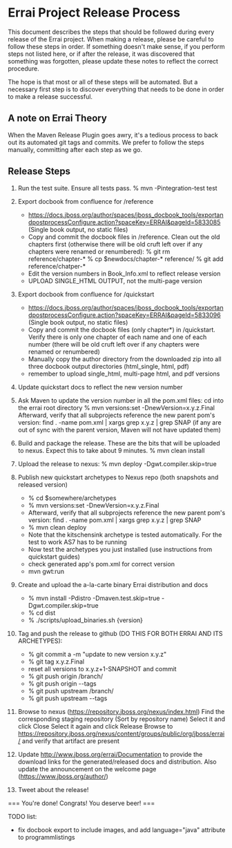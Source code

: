 Errai Project Release Process
=============================

This document describes the steps that should be followed during every release of
the Errai project. When making a release, please be careful to follow these
steps in order. If something doesn't make sense, if you perform steps not listed
here, or if after the release, it was discovered that something was forgotten,
please update these notes to reflect the correct procedure.

The hope is that most or all of these steps will be automated. But a necessary
first step is to discover everything that needs to be done in order to make a
release successful.

A note on Errai Theory
----------------------

When the Maven Release Plugin goes awry, it's a tedious process to back out its
automated git tags and commits. We prefer to follow the steps manually, committing
after each step as we go.

Release Steps
-------------

1. Run the test suite. Ensure all tests pass.
   % mvn -Pintegration-test test
   
1. Export docbook from confluence for /reference
   * https://docs.jboss.org/author/spaces/jboss_docbook_tools/exportandpostprocessConfigure.action?spaceKey=ERRAI&pageId=5833085
     (Single book output, no static files)
   * Copy and commit the docbook files in /reference. Clean out the old chapters first
     (otherwise there will be old cruft left over if any chapters were renamed or renumbered):
     % git rm reference/chapter-*
     % cp $newdocs/chapter-* reference/
     % git add reference/chatper-*
   * Edit the version numbers in Book_Info.xml to reflect release version
   * UPLOAD SINGLE_HTML OUTPUT, not the multi-page version

1. Export docbook from confluence for /quickstart
   * https://docs.jboss.org/author/spaces/jboss_docbook_tools/exportandpostprocessConfigure.action?spaceKey=ERRAI&pageId=5833096
     (Single book output, no static files)
   * Copy and commit the docbook files (only chapter*) in /quickstart. Verify there is only one chapter of
     each name and one of each number (there will be old cruft left over if any chapters
     were renamed or renumbered)
   * Manually copy the author directory from the downloaded zip into all three docbook
     output directories (html_single, html, pdf)
   * remember to upload single_html, multi-page html, and pdf versions

1. Update quickstart docs to reflect the new version number

1. Ask Maven to update the version number in all the pom.xml files:
   cd into the errai root directory	
   % mvn versions:set -DnewVersion=x.y.z.Final
   Afterward, verify that all subprojects reference the new parent pom's version: find . -name pom.xml | xargs grep x.y.z | grep SNAP
   (if any are out of sync with the parent version, Maven will not have updated them)

1. Build and package the release. These are the bits that will be uploaded to nexus.
   Expect this to take about 9 minutes.
   % mvn clean install

1. Upload the release to nexus:
   % mvn deploy -Dgwt.compiler.skip=true

1. Publish new quickstart archetypes to Nexus repo (both snapshots and released version)
   * % cd $somewhere/archetypes
   * % mvn versions:set -DnewVersion=x.y.z.Final
   * Afterward, verify that all subprojects reference the new parent pom's version: find . -name pom.xml | xargs grep x.y.z | grep SNAP
   * % mvn clean deploy
   * Note that the kitschensink archetype is tested automatically. For the test to work AS7 has to be running
   * Now test the archetypes you just installed (use instructions from quickstart guides)
   * check generated app's pom.xml for correct version
   * mvn gwt:run

1. Create and upload the a-la-carte binary Errai distribution and docs
   * % mvn install -Pdistro -Dmaven.test.skip=true -Dgwt.compiler.skip=true
   * % cd dist
   * % ./scripts/upload_binaries.sh {version}

1. Tag and push the release to github (DO THIS FOR BOTH ERRAI AND ITS ARCHETYPES):
   * % git commit a -m "update to new version x.y.z"
   * % git tag x.y.z.Final
   * reset all versions to x.y.z+1-SNAPSHOT and commit
   * % git push origin /branch/
   * % git push origin --tags
   * % git push upstream /branch/
   * % git push upstream --tags

1. Browse to nexus (https://repository.jboss.org/nexus/index.html)
   Find the corresponding staging repository (Sort by repository name)
   Select it and click Close
   Select it again and click Release
   Browse to https://repository.jboss.org/nexus/content/groups/public/org/jboss/errai/ and verify that artifact are present

1. Update http://www.jboss.org/errai/Documentation to provide the download links for
   the generated/released docs and distribution. Also update the announcement on the welcome page (https://www.jboss.org/author/)

1. Tweet about the release!

=== You're done! Congrats! You deserve beer! ===

TODO list:
  - fix docbook export to include images, and add language="java" attribute to programmlistings
